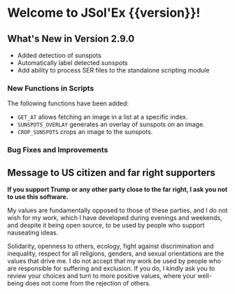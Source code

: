 # Welcome to JSol'Ex {{version}}!

## What's New in Version 2.9.0

- Added detection of sunspots
- Automatically label detected sunspots
- Add ability to process SER files to the standalone scripting module

### New Functions in Scripts

The following functions have been added:

- `GET_AT` allows fetching an image in a list at a specific index.
- `SUNSPOTS_OVERLAY` generates an overlay of sunspots on an image.
- `CROP_SUNSPOTS` crops an image to the sunspots.

### Bug Fixes and Improvements

## Message to US citizen and far right supporters

**If you support Trump or any other party close to the far right, I ask you not to use this software.**

My values are fundamentally opposed to those of these parties, and I do not wish for my work, which I have developed during evenings and weekends, and despite it being open source, to be used by people who support nauseating ideas.

Solidarity, openness to others, ecology, fight against discrimination and inequality, respect for all religions, genders, and sexual orientations are the values that drive me.
I do not accept that my work be used by people who are responsible for suffering and exclusion.
If you do, I kindly ask you to review your choices and turn to more positive values, where your well-being does not come from the rejection of others.
